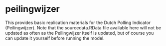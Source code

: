 # peilingwijzer

This provides basic replication materials for the Dutch Polling Indicator (Peilingwijzer). Note that the sourcedata.RData file available here will not be updated as often as the Peilingwijzer itself is updated, but of course you can update it yourself before running the model.
